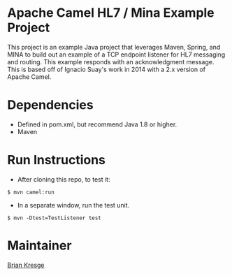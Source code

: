 # Apache Camel HL7 / Mina Example Project
This project is an example Java project that leverages Maven, Spring, and MINA to build out an example of a TCP endpoint listener for HL7 messaging and routing.  This example responds with an acknowledgment message.  This is based off of Ignacio Suay's work in 2014 with a 2.x version of Apache Camel.

# Dependencies
* Defined in pom.xml, but recommend Java 1.8 or higher.
* Maven

# Run Instructions
* After cloning this repo, to test it:
```
$ mvn camel:run
```
* In a separate window, run the test unit.
```
$ mvn -Dtest=TestListener test
```
# Maintainer
[Brian Kresge](mailto:brian.kresge@sprectrummg.com)